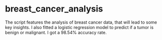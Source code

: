# breast_cancer_analysis
The script features the analysis of breast cancer data, that will lead to some key insights. I also fitted a logistic regression model to predict if a tumor is benign or malignant. I got a 98.54% accuracy rate.
